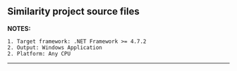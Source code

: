 ## Similarity project source files

**NOTES:**

    1. Target framework: .NET Framework >= 4.7.2
    2. Output: Windows Application 
    2. Platform: Any CPU
***
